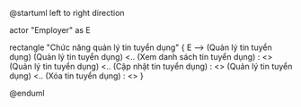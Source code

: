 @startuml
left to right direction

actor "Employer" as E

rectangle "Chức năng quản lý tin tuyển dụng" {
  E --> (Quản lý tin tuyển dụng)
  (Quản lý tin tuyển dụng) <.. (Xem danh sách tin tuyển dụng) : <<include>>
  (Quản lý tin tuyển dụng) <.. (Cập nhật tin tuyển dụng) : <<include>>
  (Quản lý tin tuyển dụng) <.. (Xóa tin tuyển dụng) : <<include>>
}

@enduml